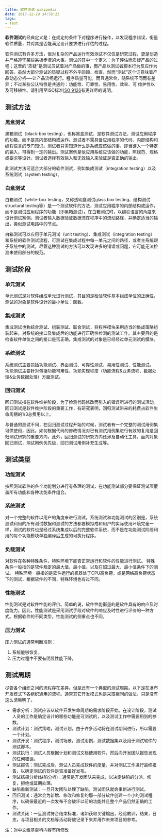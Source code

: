 ```yaml
---
title: 软件测试-wikipedia
date: 2017-12-29 14:58:23
tags:
- test
---
```


**软件测试**的经典定义是：在规定的条件下对程序进行操作，以发现程序错误，衡量软件质量，并对其是否能满足设计要求进行评估的过程。

软件测试有许多方法，但对复杂的产品运行有效测试不仅仅是研究过程，更是创造并严格遵守某些呆板步骤的大事。测试的其中一个定义：为了评估而质疑产品的过程；这里的“质疑”是测试员试着对产品做的事，而产品以测试者脚本行为反应作为回答。虽然大部分测试的质疑过程不外乎回顾、检查，然而“测试”这个词意味着产品动态分析──让产品流畅运行。程序质量可能，而且通常会，随系统不同而有差异；不过某些公认特性是共通的：功能性、可靠性、易用性、效率、可	维护性以及可移植性。请引用至ISO标准[ISO 9126](https://en.wikipedia.org/wiki/ISO/IEC_9126)有更详尽的说明。

<!--more-->

## 测试方法

### 黑盒测试

黑箱测试（black-box testing），也称黑盒测试，是软件测试方法，测试应用程序的功能，而不是其内部结构或运作。测试者不需具备应用程序的代码、内部结构和编程语言的专门知识。测试者只需知道什么是系统应该做的事，即当键入一个特定的输入，可得到一定的输出。测试案例是依应用系统应该做的功能，照规范、规格或要求等设计。测试者选择有效输入和无效输入来验证是否正确的输出。

此测试方法可适合大部分的软件测试，例如集成测试（integration testing）以及系统测试（system testing）。

### 白盒测试

白箱测试（white-box testing，又称透明盒测试glass box testing、结构测试structural testing等）是一个测试软件的方法，测试应用程序的内部结构或运作，而不是测试应用程序的功能（即黑箱测试）。在白箱测试时，以编程语言的角度来设计测试案例。测试者输入数据验证数据流在程序中的流动路径，并确定适当的输出，类似测试电路中的节点。

白箱测试可以应用于单元测试（unit testing）、集成测试（integration testing）和系统的软件测试流程，可测试在集成过程中每一单元之间的路径，或者主系统跟子系统中的测试。尽管这种测试的方法可以发现许多的错误或问题，它可能无法检测未使用部分的规范。

## 测试阶段

### 单元测试

单元测试是对软件组成单元进行测试，其目的是检验软件基本组成单位的正确性，测试的对象是软件设计的最小单位：函数。

### 集成测试

集成测试也称综合测试、组装测试、联合测试，将程序模块采用适当的集成策略组装起来，对系统的接口及集成后的功能进行正确性检测的测试工作。其主要目的是检查软件单位之间的接口是否正确，集成测试的对象是已经经过单元测试的模块。

### 系统测试

系统测试主要包括功能测试、界面测试、可靠性测试、易用性测试、性能测试。 功能测试主要针对包括功能可用性、功能实现程度（功能流程&业务流程、数据处理&业务数据处理）方面测试。

### 回归测试

回归测试指在软件维护阶段，为了检测代码修改而引入的错误所进行的测试活动。回归测试是软件维护阶段的重要工作，有研究表明，回归测试带来的耗费占软件生命周期的1/3总费用以上。

与普通的测试不同，在回归测试过程开始的时候，测试者有一个完整的测试用例集可供使用，因此，如何根据代码的修改情况对已有测试用例集进行有效的复用是回归测试研究的重要方向，此外，回归测试的研究方向还涉及自动化工具，面向对象回归测试，测试用例优先级，回归测试用例补充生成等。

## 测试类型

### 功能测试

按照测试软件的各个功能划分进行有条理的测试，在功能测试部分要保证测试项覆盖所有功能和各种功能条件组合。

### 系统测试

对一个完整的软件以用户的角度来进行测试，系统测试和功能测试的区别是，系统测试利用的所有测试数据和测试的方法都要模拟成和用户的实际使用环境完全一样，测试的软件也是经过系统集成以后的完整软件系统，而不是在功能测试阶段利用的每个功能模块单独编译后生成的可执行程序。

### 负载测试

对软件在各种特殊条件，特殊环境下能否正常运行和软件的性能进行测试。
特殊条件一般指的是软件规定的最大值，最小值，以及在超过最大、最小值条件下的测试。
特殊环境一般指的是软件运行的机器处于CPU高负荷，或是网络高负荷状态下的测试，根据软件的不同，特殊环境也有过不同。

### 性能测试

性能测试是对软件性能的评价。简单的说，软件性能衡量的是软件具有的响应及时度能力。因此，性能测试是采用测试手段对软件的响应及时性进行评价的一种方式。根据软件的不同类型，性能测试的侧重点也不同。

### 压力测试

压力测试的通常判断准则：

1. 系统能够恢复。
2. 压力过程中不要有明显性能下降。

## 测试周期

尽管各个组织之间的流程存在差异，但是还有一个典型的测试周期。以下是在瀑布开发模式下各组织通用的流程。通常其它开发模式也是采取相同的做法，只是没有这么清晰明了。

- 需求分析：测试应该从软件开发生命周期的需求阶段开始。在设计阶段，测试人员的工作是确定设计的哪些功能是可测试的，以及测试工作中需要用到的参数。
- 测试计划：测试策略，测试计划。由于许多活动将在测试期间进行，所以需要一个计划。
- 测试开发：测试程序，测试场景，测试用例，测试数据集以及用于测试软件的测试脚本。
- 测试执行：测试人员根据计划和测试文档使用软件，然后向开发团队报告发现的任何错误。
- 测试报告：测试完成后，测试人员完成软件的度量，并对测试工作进行最终报告，以确定测试的软件是否准备好发布。
- 测试结果分析(缺陷分析)：通常是开发团队来完成，以决定缺陷的分派，修复，拒绝或延期处理。
- 缺陷重新测试：一旦开发团队处理了缺陷，测试团队就会重新进行测试。
- 回归测试：通常会为新增、修改和修复的那一部分软件创建一个小的测试程序，以确保最近的一次发布不会破坏以前的功能并且整个产品仍然正确的工作。
- 测试关闭：一旦测试符合结束标准，诸如获取关键输出，经验教训，结果，日志，与项目相关的文档等活动将被记录下来并用作未来项目的参考。

注：对中文维基百科内容有所修改